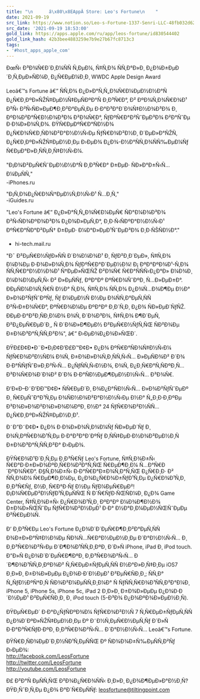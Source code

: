 ```yaml
---
title: "\n      â\x80\x8EAppÂ Store: Leo's Fortune\n    "
date: 2021-09-19
src_link: https://www.notion.so/Leo-s-Fortune-1337-Senri-LLC-48fb032d62e2491594afcdbad5f5100d
src_date: '2021-09-19 18:53:00'
gold_link: https://apps.apple.com/ru/app/leos-fortune/id830544402
gold_link_hash: 42b3bee4883259e7b9e27b67fc8713c3
tags:
- '#host_apps_apple_com'
---
```


ÐœÑ‹ Ð³Ð¾Ñ€Ð´Ð¸Ð¼ÑÑ Ñ‚ÐµÐ¼, Ñ‡Ñ‚Ð¾ ÑÑ‚Ð°Ð»Ð¸ Ð¿Ð¾Ð±ÐµÐ´Ð¸Ñ‚ÐµÐ»ÑÐ¼Ð¸ Ð¿Ñ€ÐµÐ¼Ð¸Ð¸ WWDC Apple Design Award  
  
Leoâ€™s Fortune â€” ÑÑ‚Ð¾ Ð¿Ð»Ð°Ñ‚Ñ„Ð¾Ñ€Ð¼ÐµÐ½Ð½Ð°Ñ Ð¿Ñ€Ð¸ÐºÐ»ÑŽÑ‡ÐµÐ½Ñ‡ÐµÑÐºÐ°Ñ Ð¸Ð³Ñ€Ð°, Ð² ÐºÐ¾Ñ‚Ð¾Ñ€Ð¾Ð¹ Ð²Ñ‹ Ð²Ñ‹ÑÐ»ÐµÐ¶Ð¸Ð²Ð°ÐµÑ‚Ðµ Ð·Ð°Ð³Ð°Ð´Ð¾Ñ‡Ð½Ð¾Ð³Ð¾ Ð¸ ÐºÐ¾Ð²Ð°Ñ€Ð½Ð¾Ð³Ð¾ Ð²Ð¾Ñ€Ð°, ÑƒÐºÑ€Ð°Ð²ÑˆÐµÐ³Ð¾ Ð²Ð°ÑˆÐµ Ð·Ð¾Ð»Ð¾Ñ‚Ð¾. ÐŸÑ€ÐµÐºÑ€Ð°ÑÐ½Ð¾ Ð¿Ñ€Ð¾Ñ€Ð¸ÑÐ¾Ð²Ð°Ð½Ð½Ñ‹Ðµ ÑƒÑ€Ð¾Ð²Ð½Ð¸ Ð´ÐµÐ»Ð°ÑŽÑ‚ Ð¿Ñ€Ð¸ÐºÐ»ÑŽÑ‡ÐµÐ½Ð¸Ðµ Ð›ÐµÐ¾ Ð¿Ð¾-Ð½Ð°ÑÑ‚Ð¾ÑÑ‰ÐµÐ¼Ñƒ Ñ€ÐµÐ°Ð»Ð¸ÑÑ‚Ð¸Ñ‡Ð½Ñ‹Ð¼.  
  
"Ð¡Ð¾Ð²ÐµÑ€ÑˆÐµÐ½Ð½Ð°Ñ Ð¸Ð³Ñ€Ð° Ð±ÐµÐ· ÑÐ»Ð°Ð±Ñ‹Ñ… Ð¼ÐµÑÑ‚"  
-iPhones.ru  
  
"Ð¡Ñ‚Ð¾Ð¿Ñ€Ð¾Ñ†ÐµÐ½Ñ‚Ð½Ñ‹Ð¹ Ñ…Ð¸Ñ‚"  
-iGuides.ru  
  
"Leo's Fortune â€” Ð¿Ð»Ð°Ñ‚Ñ„Ð¾Ñ€Ð¼ÐµÑ€ ÑÐ°Ð¼Ð¾Ð³Ð¾ Ð²Ñ‹ÑÐ¾ÐºÐ¾Ð³Ð¾ Ð¿Ð¾Ð»ÐµÑ‚Ð°, Ð¸Ð·Ñ‹ÑÐºÐ°Ð½Ð½Ñ‹Ð¹ ÐºÑ€Ð°ÑÐ°Ð²ÐµÑ† Ð±ÐµÐ· Ð¼Ð°Ð»ÐµÐ¹ÑˆÐµÐ³Ð¾ Ð¸Ð·ÑŠÑÐ½Ð°."   
- hi-tech.mail.ru  
  
  
"Ð¯ Ð²ÐµÑ€Ð½ÑƒÐ»ÑÑ Ð´Ð¾Ð¼Ð¾Ð¹ Ð¸ ÑƒÐ²Ð¸Ð´ÐµÐ», Ñ‡Ñ‚Ð¾ Ð¼Ð¾Ðµ Ð·Ð¾Ð»Ð¾Ñ‚Ð¾ ÑƒÐºÑ€Ð°Ð´ÐµÐ½Ð¾! Ð¡ ÐºÐ°ÐºÐ¾Ð¹-Ñ‚Ð¾ ÑÑ‚Ñ€Ð°Ð½Ð½Ð¾Ð¹ Ñ†ÐµÐ»ÑŒÑŽ Ð²Ð¾Ñ€ Ñ€Ð°ÑÑÑ‹Ð¿Ð°Ð» Ð¼Ð¾Ð¸ Ð¼Ð¾Ð½ÐµÑ‚Ñ‹ Ð² Ð»ÐµÑÑƒ, ÐºÐ°Ðº ÐºÑ€Ð¾ÑˆÐºÐ¸ Ñ…Ð»ÐµÐ±Ð°. ÐÐµÑÐ¼Ð¾Ñ‚Ñ€Ñ Ð½Ð° Ñ‚Ð¾, Ñ‡Ñ‚Ð¾ ÑÑ‚Ð¾ Ð¿Ð¾Ñ…Ð¾Ð¶Ðµ Ð½Ð° Ð»Ð¾Ð²ÑƒÑˆÐºÑƒ, Ñƒ Ð¼ÐµÐ½Ñ Ð½Ðµ Ð¾ÑÑ‚Ð°ÐµÑ‚ÑÑ Ð²Ñ‹Ð±Ð¾Ñ€Ð°, ÐºÑ€Ð¾Ð¼Ðµ ÐºÐ°Ðº Ð¸Ð´Ñ‚Ð¸ Ð¿Ð¾ ÑÐ»ÐµÐ´ÑƒÑŽ. ÐÐµÐ·Ð°Ð²Ð¸ÑÐ¸Ð¼Ð¾ Ð¾Ñ‚ Ð´Ð¾Ð³Ð¾, Ñ‡Ñ‚Ð¾ Ð¶Ð´ÐµÑ‚ Ð²Ð¿ÐµÑ€ÐµÐ´Ð¸, Ñ Ð´Ð¾Ð»Ð¶ÐµÐ½ Ð²ÐµÑ€Ð½ÑƒÑ‚ÑŒ ÑÐ²Ð¾Ðµ Ð±Ð¾Ð³Ð°Ñ‚ÑÑ‚Ð²Ð¾", â€” Ð›ÐµÐ¾Ð¿Ð¾Ð»ÑŒÐ´.  
   
ÐŸÐ£Ð¢Ð•Ð¨Ð•Ð¡Ð¢Ð’Ð£Ð™Ð¢Ð• Ð¿Ð¾ ÐºÑ€Ð°ÑÐ¾Ñ‡Ð½Ñ‹Ð¼ ÑƒÑ€Ð¾Ð²Ð½ÑÐ¼ Ð¾Ñ‚ Ð±Ð¾Ð»Ð¾Ñ‚Ð¸ÑÑ‚Ñ‹Ñ… Ð»ÐµÑÐ¾Ð² Ð´Ð¾ Ð·Ð°ÑÑƒÑˆÐ»Ð¸Ð²Ñ‹Ñ… Ð¿ÑƒÑÑ‚Ñ‹Ð½Ð¾, Ð¾Ñ‚ Ð¿Ð¸Ñ€Ð°Ñ‚ÑÐºÐ¸Ñ… Ð³Ð¾Ñ€Ð¾Ð´Ð¾Ð² Ð´Ð¾ Ð·Ð°ÑÐ½ÐµÐ¶ÐµÐ½Ð½Ñ‹Ñ… Ð³Ð¾Ñ€.  
  
Ð’Ð«Ð–Ð˜Ð’ÐÐ™Ð¢Ð• ÑÑ€ÐµÐ´Ð¸ Ð¾Ð¿Ð°ÑÐ½Ñ‹Ñ… Ð»Ð¾Ð²ÑƒÑˆÐµÐº Ð¸ Ñ€ÐµÑˆÐ°Ð¹Ñ‚Ðµ Ð¾ÑÐ½Ð¾Ð²Ð°Ð½Ð½Ñ‹Ðµ Ð½Ð° Ñ„Ð¸Ð·Ð¸ÐºÐµ Ð³Ð¾Ð»Ð¾Ð²Ð¾Ð»Ð¾Ð¼ÐºÐ¸ Ð½Ð° 24 ÑƒÑ€Ð¾Ð²Ð½ÑÑ… Ð¿Ñ€Ð¸ÐºÐ»ÑŽÑ‡ÐµÐ½Ð¸Ð¹.  
   
Ð˜Ð”Ð˜Ð¢Ð• Ð¿Ð¾ Ð·Ð¾Ð»Ð¾Ñ‚Ð¾Ð¼Ñƒ ÑÐ»ÐµÐ´Ñƒ Ð¸ Ð¾Ñ‚ÐºÑ€Ð¾Ð¹Ñ‚Ðµ Ð·Ð°Ð³Ð°Ð´ÐºÑƒ Ð¸ÑÑ‡ÐµÐ·Ð½Ð¾Ð²ÐµÐ½Ð¸Ñ Ð±Ð¾Ð³Ð°Ñ‚ÑÑ‚Ð²Ð° Ð›ÐµÐ¾.  
  
ÐŸÑ€Ð¾Ð¹Ð´Ð¸Ñ‚Ðµ Ð¸Ð³Ñ€Ñƒ Leo's Fortune, Ñ‡Ñ‚Ð¾Ð±Ñ‹ Ñ€Ð°Ð·Ð±Ð»Ð¾ÐºÐ¸Ñ€Ð¾Ð²Ð°Ñ‚ÑŒ Ñ€ÐµÐ¶Ð¸Ð¼ Ñ…Ð°Ñ€Ð´ÐºÐ¾Ñ€Ð°. Ð§Ñ‚Ð¾Ð±Ñ‹ Ð·Ð°Ñ€Ð°Ð±Ð¾Ñ‚Ð°Ñ‚ÑŒ Ð¿Ñ€Ð¸Ð· Ð² ÑÑ‚Ð¾Ð¼ Ñ€ÐµÐ¶Ð¸Ð¼Ðµ, Ð¿Ð¾Ð¿Ñ€Ð¾Ð±ÑƒÐ¹Ñ‚Ðµ Ð¿Ñ€Ð¾Ð¹Ñ‚Ð¸ Ð¸Ð³Ñ€Ñƒ, Ð½Ð¸ Ñ€Ð°Ð·Ñƒ Ð½Ðµ ÑƒÐ¼ÐµÑ€ÐµÐ²! Ð¡Ð¾Ñ€ÐµÐ²Ð½ÑƒÐ¹Ñ‚ÐµÑÑŒ Ñ Ð´Ñ€ÑƒÐ·ÑŒÑÐ¼Ð¸ Ð¿Ð¾ Game Center, Ñ‡Ñ‚Ð¾Ð±Ñ‹ Ð¿Ñ€Ð¾Ð¹Ñ‚Ð¸ ÐºÐ°Ðº Ð¼Ð¾Ð¶Ð½Ð¾ Ð±Ð¾Ð»ÑŒÑˆÐµ ÑƒÑ€Ð¾Ð²Ð½ÐµÐ¹ Ð·Ð° Ð½Ð°Ð¸Ð¼ÐµÐ½ÑŒÑˆÐµÐµ Ð²Ñ€ÐµÐ¼Ñ.  
  
Ð’ Ð¸Ð³Ñ€Ðµ Leo's Fortune Ð¿Ð¾Ð´Ð´ÐµÑ€Ð¶Ð¸Ð²Ð°ÐµÑ‚ÑÑ Ð¾Ð±Ð»Ð°Ñ‡Ð½Ð¾Ðµ ÑÐ¾Ñ…Ñ€Ð°Ð½ÐµÐ½Ð¸Ðµ Ð´Ð°Ð½Ð½Ñ‹Ñ… Ð¸ Ð¸Ð³Ñ€Ð¾Ð²Ñ‹Ðµ Ð´Ð¶Ð¾Ð¹ÑÑ‚Ð¸ÐºÐ¸ Ð´Ð»Ñ iPhone, iPad Ð¸ iPod touch. Ð”Ð»Ñ Ð¿Ð¾Ð´Ð´ÐµÑ€Ð¶ÐºÐ¸ Ð¸Ð³Ñ€Ð¾Ð²Ñ‹Ñ… Ð´Ð¶Ð¾Ð¹ÑÑ‚Ð¸ÐºÐ¾Ð² Ñ‚Ñ€ÐµÐ±ÑƒÐµÑ‚ÑÑ Ð½Ð°Ð»Ð¸Ñ‡Ð¸Ðµ iOS7 Ð¸Ð»Ð¸ Ð±Ð¾Ð»ÐµÐµ Ð¿Ð¾Ð·Ð´Ð½ÐµÐ¹ Ð²ÐµÑ€ÑÐ¸Ð¸; ÑÑ‚Ð° Ñ„ÑƒÐ½ÐºÑ†Ð¸Ñ ÑÐ¾Ð²Ð¼ÐµÑÑ‚Ð¸Ð¼Ð° Ñ ÑƒÑÑ‚Ñ€Ð¾Ð¹ÑÑ‚Ð²Ð°Ð¼Ð¸ iPhone 5, iPhone 5s, iPhone 5c, iPad 2 Ð¸Ð»Ð¸ Ð±Ð¾Ð»ÐµÐµ Ð¿Ð¾Ð·Ð´Ð½ÐµÐ¹ Ð²ÐµÑ€ÑÐ¸Ð¸ Ð¸ iPod touch (5-Ð³Ð¾ Ð¿Ð¾ÐºÐ¾Ð»ÐµÐ½Ð¸Ñ).  
  
ÐŸÐµÑ€ÐµÐ´ Ð·Ð°Ð¿ÑƒÑÐºÐ¾Ð¼ ÑƒÑ€Ð¾Ð²Ð½Ñ 7 Ñ‚Ñ€ÐµÐ±ÑƒÐµÑ‚ÑÑ Ð¿Ð¾Ð´ÐºÐ»ÑŽÑ‡ÐµÐ½Ð¸Ðµ Ðº Ð˜Ð½Ñ‚ÐµÑ€Ð½ÐµÑ‚Ñƒ Ð´Ð»Ñ Ð·Ð°Ð³Ñ€ÑƒÐ·ÐºÐ¸ Ð¸Ð³Ñ€Ð¾Ð²Ñ‹Ñ… Ð´Ð°Ð½Ð½Ñ‹Ñ… Leoâ€™s Fortune.  
  
ÐŸÑ€Ð¸ÑÐ¾ÐµÐ´Ð¸Ð½ÑÐ¹Ñ‚ÐµÑÑŒ Ðº ÑÐ¾Ð¾Ð±Ñ‰ÐµÑÑ‚Ð²Ñƒ Ð›ÐµÐ¾:  
http://facebook.com/LeosFortune  
http://twitter.com/LeosFortune  
http://youtube.com/LeosFortune  
  
Ð£ Ð²Ð°Ñ ÐµÑÑ‚ÑŒ Ð²Ð¾Ð¿Ñ€Ð¾ÑÑ‹ Ð¸Ð»Ð¸ Ð¿Ð¾Ð¶ÐµÐ»Ð°Ð½Ð¸Ñ? ÐŸÐ¸ÑˆÐ¸Ñ‚Ðµ Ð¿Ð¾ Ð°Ð´Ñ€ÐµÑÑƒ: leosfortune@tiltingpoint.com
